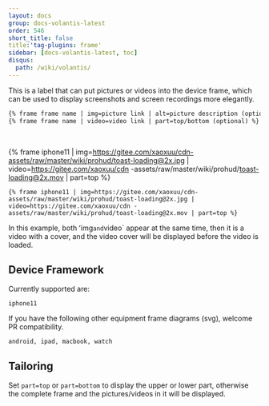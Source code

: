 ```yaml
---
layout: docs
group: docs-volantis-latest
order: 546
short_title: false
title:'tag-plugins: frame'
sidebar: [docs-volantis-latest, toc]
disqus:
  path: /wiki/volantis/
---
```


This is a label that can put pictures or videos into the device frame, which can be used to display screenshots and screen recordings more elegantly.

```md This plugin was last updated in version <u>4.0</u>
{% frame frame name | img=picture link | alt=picture description (optional) | part=top/bottom (optional) %}
{% frame frame name | video=video link | part=top/bottom (optional) %}
```

<br>

{% frame iphone11 | img=https://gitee.com/xaoxuu/cdn-assets/raw/master/wiki/prohud/toast-loading@2x.jpg | video=https://gitee.com/xaoxuu/cdn -assets/raw/master/wiki/prohud/toast-loading@2x.mov | part=top %}

```
{% frame iphone11 | img=https://gitee.com/xaoxuu/cdn-assets/raw/master/wiki/prohud/toast-loading@2x.jpg | video=https://gitee.com/xaoxuu/cdn -assets/raw/master/wiki/prohud/toast-loading@2x.mov | part=top %}
```

In this example, both ʻimg` and `video` appear at the same time, then it is a video with a cover, and the video cover will be displayed before the video is loaded.

## Device Framework

Currently supported are:

```
iphone11
```

If you have the following other equipment frame diagrams (svg), welcome PR compatibility.

```
android, ipad, macbook, watch
```

## Tailoring

Set `part=top` or `part=bottom` to display the upper or lower part, otherwise the complete frame and the pictures/videos in it will be displayed.